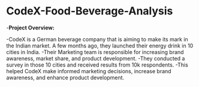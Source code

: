 # CodeX-Food-Beverage-Analysis

-**Project Overview:**

-CodeX is a German beverage company that is aiming to make its mark in the Indian market. A few months ago, they launched their energy drink in 10 cities in India.
-Their Marketing team is responsible for increasing brand awareness, market share, and product development. 
-They conducted a survey in those 10 cities and received results from 10k respondents.
-This helped CodeX make informed marketing decisions, increase brand awareness, and enhance product development.
